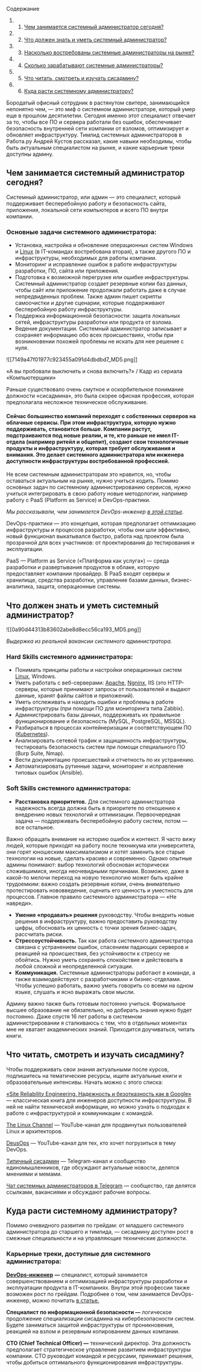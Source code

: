 Содержание

1. 1. [Чем занимается системный администратор сегодня?](https://blog.skillfactory.ru/kto-takoj-sistemnyj-administrator-2-2/#чем-занимается-системный-администратор-сегодня)
2. 2. [Что должен знать и уметь системный администратор?](https://blog.skillfactory.ru/kto-takoj-sistemnyj-administrator-2-2/#что-должен-знать-и-уметь-системный-администратор)
3. 3. [Насколько востребованы системные администраторы на рынке?](https://blog.skillfactory.ru/kto-takoj-sistemnyj-administrator-2-2/#насколько-востребованы-системные-администраторы-на-рынке)
4. 4. [Сколько зарабатывают системные администраторы?](https://blog.skillfactory.ru/kto-takoj-sistemnyj-administrator-2-2/#сколько-зарабатывают-системные-администраторы)
5. 5. [Что читать, смотреть и изучать сисадмину?](https://blog.skillfactory.ru/kto-takoj-sistemnyj-administrator-2-2/#что-читать-смотреть-и-изучать-сисадмину)
6. 6. [Куда расти системному администратору?](https://blog.skillfactory.ru/kto-takoj-sistemnyj-administrator-2-2/#куда-расти-системному-администратору)

Бородатый офисный сотрудник в растянутом свитере, занимающийся непонятно чем, — это миф о системном администраторе, который умер еще в прошлом десятилетии. Сегодня именно этот специалист отвечает за то, чтобы все ПО и сервера работали без ошибок, обеспечивает безопасность внутренней сети компании от взломов, оптимизирует и обновляет инфраструктуру. Тимлид системных администраторов в Работа.ру Андрей Кустов рассказал, какие навыки необходимы, чтобы быть актуальным специалистом на рынке, и какие карьерные треки доступны админу.

## Чем занимается системный администратор сегодня?

Системный администратор, или админ — это специалист, который поддерживает бесперебойную работу и безопасность сайта, приложения, локальной сети компьютеров и всего ПО внутри компании.

### Основные задачи системного администратора:

- Установка, настройка и обновление операционных систем Windows и [Linux](https://blog.skillfactory.ru/glossary/linux/) (в IT-командах востребована вторая), а также другого ПО и инфраструктуры, необходимых для работы компании.
- Мониторинг и исправление ошибок в работе инфраструктуры разработки, ПО, сайта или приложения.
- Подготовка к возможной перегрузке или ошибке инфраструктуры. Системный администратор создает резервные копии баз данных, чтобы сайт или приложение продолжали работать даже в случае непредвиденных проблем. Также админ пишет скрипты самоочистки и другие сценарии, которые поддерживают бесперебойную работу инфраструктуры.
- Поддержка информационной безопасности: защита локальных сетей, инфраструктуры разработки или продукта от взлома.
- Ведение документации. Системный администратор записывает и сохраняет информацию обо всех происшествиях, чтобы при возникновении похожей проблемы не искать для нее решение с нуля.

![[7149a47f01977c923455a091d4dbdbd7_MD5.png]]

«А вы пробовали выключить и снова включить?» / Кадр из сериала «Компьютерщики»

Раньше существовало очень смутное и оскорбительное понимание должности «сисадмина», это была скорее офисная профессия, которая предполагала несложное техническое обслуживание.

#### Сейчас большинство компаний переходят с собственных серверов на облачные сервисы. При этом инфраструктура, которую нужно поддерживать, становится больше. Компании растут, подстраиваются под новые реалии, и те, кто раньше не имел IT-отдела (например ритейл и общепит), создают свои технологичные продукты и инфраструктуру, которая требует обслуживания и внимания. Это делает системного администратора или инженера доступности инфраструктуры востребованной профессией.

Не всем системным администраторам это нравится, но, чтобы оставаться актуальным на рынке, нужно учиться кодить. Помимо основных задач по системному администрированию сервисов, нужно учиться интегрировать в свою работу новые методологии, например работу с PaaS (Platform as Service) и DevOps-практики.

_Мы рассказывали, чем занимается DevOps-инженер [в этой статье](https://blog.skillfactory.ru/kto-takoj-devops-inzhener/)._

DevOps-практики — это концепция, которая предполагает оптимизацию инфраструктуры и процессов разработки, чтобы они шли эффективно, новый функционал выкатывался быстро, работа над проектом была прозрачной для всех участников: от проектирования до тестирования и эксплуатации.

PaaS — Platform as Service («Платформа как услуга») — среда разработки и развертывания продуктов в облаке, которую предоставляет компании провайдер. В PaaS входят серверы и хранилище, средства разработки, управление базами данных, бизнес-аналитика, защита, операционные системы.

## Что должен знать и уметь системный администратор?

![[0a90d44313b83602abe8d8ecc56ca193_MD5.png]]

_Выдержка из реальной вакансии системного администратора._

### Hard Skills системного администратора:

- Понимать принципы работы и настройки операционных сиcтем [Linux](https://blog.skillfactory.ru/glossary/linux/), Windows.
- Уметь работать с веб-серверами: [Apache](https://blog.skillfactory.ru/glossary/apache/), [Ngninx](https://blog.skillfactory.ru/glossary/nginx/), IIS (это HTTP-серверы, которые принимают запросы от пользователей и выдают данные, хранят файлы сайтов и приложений).
- Уметь отслеживать и находить ошибки и проблемы в работе инфраструктуры (при помощи ПО для мониторинга типа Zabbix).
- Администрировать базы данных, поддерживать их правильное функционирование и безопасность (MySQL, PostgreSQL, MSSQL).
- Разбираться в процессах контейнеризации и соответствующем ПО ([Kubernetes](https://blog.skillfactory.ru/glossary/kubernetes/)).
- Анализировать сетевой трафик и защищенность инфраструктуры, тестировать безопасность систем при помощи специального ПО (Burp Suite, Nmap).
- Вести документацию происшествий и отчетность по их устранению.
- Автоматизировать рутинные задачи, мониторинг и исправление типовых ошибок (Ansible).

### Soft Skills системного администратора:

- **Расстановка приоритетов.** Для системного администратора надежность всегда должна быть в приоритете по отношению к внедрению новых технологий и оптимизации. Первоочередная задача — поддерживать бесперебойную работу систем, потом — все остальное.

Важно обращать внимание на историю ошибок и контекст. Я часто вижу людей, которые приходят на работу после техникума или универcитета, они горят юношеским максимализмом и хотят заменить все старые технологии на новые, сделать красиво и современно. Однако опытные админы понимают: выбор технологий обоснован исторически сложившимися, иногда неочевидными причинами. Возможно, даже в какой-то мелочи переход на новую технологию может быть крайне трудоемким: важно создать резервные копии, очень внимательно протестировать нововведение, оценить его ценность и уместность для процессов. Главное правило системного администратора — «Не навреди».

- **Умение «продавать» решения** руководству. Чтобы внедрить новые решения в инфраструктуру, важно предоставить руководству цифры, обосновать их ценность с точки зрения бизнес-задач, рассчитать риски.
- **Стрессоустойчивость.** Так как работа системного администратора связана с устранением ошибок, спасением падающих серверов и реакцией на происшествия, без устойчивости к стрессу не обойтись. Нужно уметь сохранять спокойствие и действовать в любой сложной и неопределенной ситуации.
- **Коммуникация.** Системные администраторы работают в команде, а также взаимодействуют с разработчиками и бизнес-отделами. Чтобы успешно работать, важно уметь говорить со всеми на одном языке, слушать и ясно выражать свои мысли.

Админу важно также быть готовым постоянно учиться. Формальное высшее образование не обязательно, но добирать знания нужно будет постоянно. Даже спустя 16 лет работы в системном администрировании я сталкиваюсь с тем, что в отдельных моментах мне не хватает академических знаний. Приходится доучиваться, читать книги.

## Что читать, смотреть и изучать сисадмину?

Чтобы поддерживать свои знания актуальными после курсов, подпишитесь на тематические ресурсы, ищите актуальные книги и образовательные интенсивы. Начать можно с этого списка:

[«Site Reliability Engineering. Надежность и безотказность как в Google»](https://www.piter.com/product/site-reliability-engineering-nadezhnost-i-bezotkaznost-kak-v-google) — классическая книга для инженеров доступности инфраструктуры. В ней не найти технической информации, но можно узнать о подходах к работе с инфраструктурой и коммуникации с командой.

[The Linux Channel](https://www.youtube.com/channel/UCESk3ORdKJ1iQGibV_XiHhw) — YouTube-канал для продвинутых пользователей Linux и архитекторов.

[DeusOps](https://www.youtube.com/channel/UCz4slJ1WzdCiEIBZ-WZgliw) — YouTube-канал для тех, кто хочет погрузиться в тему DevOps.

[Типичный сисадмин](https://tlgrm.ru/channels/@sysodmins) — Telegram-канал и сообщество единомышленников, где обсуждают актуальные новости, делятся мнениями и мемами.

[Чат системных администраторов в Telegram](https://t.me/srv_admins) — сообщество, где делятся ссылками, вакансиями и обсуждают рабочие вопросы.

## Куда расти системному администратору?

Помимо очевидного развития по грейдам: от младшего системного администратора до старшего и тимлида, — сисадмину доступен рост в смежные специальности и на управляющие технические должности.

### Карьерные треки, доступные для системного администратора:

[**DevOps-инженер**](https://blog.skillfactory.ru/kto-takoj-devops-inzhener/) **—** специалист, который занимается совершенствованием и оптимизацией инфраструктуры разработки и эксплуатации продукта в IT-компаниях. Внутри этой профессии также возможен рост по грейдам. Подробнее о том, чем занимается DevOps-инженер, можно почитать [в статье.](https://blog.skillfactory.ru/chem-zanimaetsya-devops-inzhener-v-it-kompanii/)

**Специалист по информационной безопасности —** логическое продолжение специализации сисадмина на кибербезопасности систем. Будете заниматься защитой инфраструктуры от проникновения, реакцией на взлом и резервным копированием данных компании.

**CTO (Chief Technical Officer) —** технический директор. Эта должность предполагает стратегическое управление развитием инфраструктуры компании. CTO руководит командой и ресурсами, принимает решения, чтобы добиться оптимального функционирования инфраструктуры.